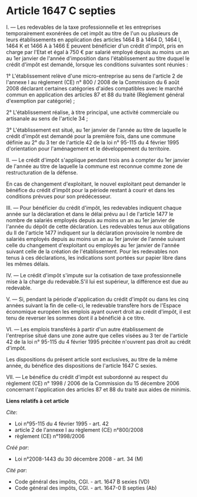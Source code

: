 # Article 1647 C septies

I. ― Les redevables de la taxe professionnelle et les entreprises temporairement  exonérées de cet impôt au titre de l'un ou
plusieurs de leurs établissements en  application des articles 1464 B à 1464 D, 1464 I, 1464 K et 1466 A à 1466 E  peuvent
bénéficier d'un crédit d'impôt, pris en charge par l'Etat et égal à 750  € par salarié employé depuis au moins un an au 1er
janvier de l'année  d'imposition dans l'établissement au titre duquel le crédit d'impôt est demandé,  lorsque les conditions
suivantes sont réunies : 

1°  L'établissement relève d'une micro-entreprise au sens de l'article 2 de l'annexe I au règlement (CE) n° 800 / 2008  de la
Commission du 6 août 2008 déclarant  certaines catégories d'aides compatibles avec le marché commun en application  des
articles 87 et 88 du traité (Règlement général d'exemption par catégorie) ;  

2° L'établissement réalise, à titre principal, une activité  commerciale ou artisanale au sens de l'article 34 ; 

3°  L'établissement est situé, au 1er janvier de l'année au titre de laquelle le  crédit d'impôt est demandé pour la première
fois, dans une commune définie au 2°  du 3 ter de l'article 42 de la loi n° 95-115 du 4 février 1995 d'orientation pour
l'aménagement et le développement du  territoire. 

II. ― Le crédit d'impôt s'applique pendant trois ans  à compter du 1er janvier de l'année au titre de laquelle la commune est
reconnue  comme zone de restructuration de la défense. 

En cas de changement  d'exploitant, le nouvel exploitant peut demander le bénéfice du crédit d'impôt  pour la période restant
à courir et dans les conditions prévues pour son  prédécesseur. 

III. ― Pour bénéficier du crédit d'impôt, les  redevables indiquent chaque année sur la déclaration et dans le délai prévu au
I  de l'article 1477 le nombre de salariés employés depuis au moins un an au 1er  janvier de l'année du dépôt de cette
déclaration. Les redevables tenus aux  obligations du II de l'article 1477 indiquent sur la déclaration provisoire le  nombre
de salariés employés depuis au moins un an au 1er janvier de l'année  suivant celle du changement d'exploitant ou employés au
1er janvier de l'année  suivant celle de la création de l'établissement. Pour les redevables non tenus à  ces déclarations,
les indications sont portées sur papier libre dans les mêmes  délais. 

IV. ― Le crédit d'impôt s'impute sur la cotisation de  taxe professionnelle mise à la charge du redevable.S'il lui est
supérieur, la  différence est due au redevable. 

V. ― Si, pendant la période  d'application du crédit d'impôt ou dans les cinq années suivant la fin de  celle-ci, le
redevable transfère hors de l'Espace économique européen les  emplois ayant ouvert droit au crédit d'impôt, il est tenu de
reverser les sommes  dont il a bénéficié à ce titre. 

VI. ― Les emplois transférés à  partir d'un autre établissement de l'entreprise situé dans une zone autre que  celles visées
au 3 ter de l'article 42 de la loi n° 95-115 du 4 février 1995 précitée  n'ouvrent pas droit au crédit d'impôt. 

Les  dispositions du présent article sont exclusives, au titre de la même année, du  bénéfice des dispositions de l'article
1647 C sexies. 

VII. ― Le  bénéfice du crédit d'impôt est subordonné au respect du règlement (CE) n° 1998 / 2006 de la  Commission du 15
décembre 2006 concernant l'application des articles 87 et 88 du  traité aux aides de minimis.

**Liens relatifs à cet article**

_Cite_:

  - Loi n°95-115 du 4 février 1995 - art. 42
  - article 2 de l'annexe I au règlement (CE) n°800/2008
  - règlement (CE) n°1998/2006

_Créé par_:

  - Loi n°2008-1443 du 30 décembre 2008 - art. 34 (M)

_Cité par_:

  - Code général des impôts, CGI. - art. 1647 B sexies (VD)
  - Code général des impôts, CGI. - art. 1647-0 B septies (Ab)
